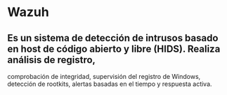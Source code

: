 # Wazuh
## Es un sistema de detección de intrusos basado en host de código abierto y libre (HIDS). Realiza análisis de registro, 
 comprobación de integridad,  supervisión del registro de Windows, detección de rootkits, alertas basadas en el tiempo 
 y respuesta activa.
